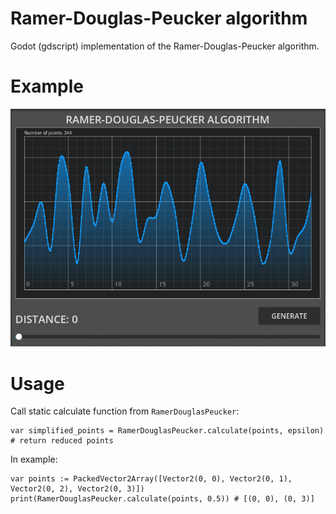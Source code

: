 # Ramer-Douglas-Peucker algorithm
Godot (gdscript) implementation of the Ramer-Douglas-Peucker algorithm.

# Example
<p align="center">
  <img width="600" src="doc/example.gif" alt="Example">
</p>

# Usage
Call static calculate function from `RamerDouglasPeucker`:

```gdscript
var simplified_points = RamerDouglasPeucker.calculate(points, epsilon) # return reduced points
```

In example:

```gdscript
var points := PackedVector2Array([Vector2(0, 0), Vector2(0, 1), Vector2(0, 2), Vector2(0, 3)])
print(RamerDouglasPeucker.calculate(points, 0.5)) # [(0, 0), (0, 3)]
```
